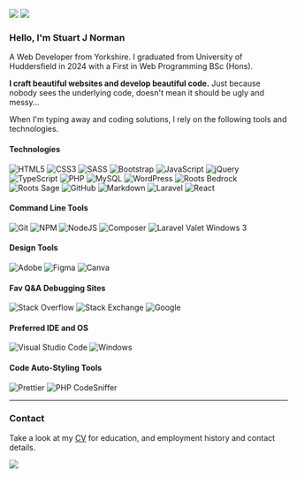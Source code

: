 <!--
**yCodeTech/yCodeTech** is a ✨ _special_ ✨ repository because its `README.md` (this file) appears on your GitHub profile.

Here are some ideas to get you started:

- 🔭 I’m currently working on ...
- 🌱 I’m currently learning ...
- 👯 I’m looking to collaborate on ...
- 🤔 I’m looking for help with ...
- 💬 Ask me about ...
- 📫 How to reach me: ...
- 😄 Pronouns: ...
- ⚡ Fun fact: ...
-->

![](https://komarev.com/ghpvc/?username=ycodetech&color=f75353&style=for-the-badge)
<img src="https://t4.ftcdn.net/jpg/04/19/26/97/360_F_419269782_9LsP3TQndMVnZ2j3ZhTPhMjaqQpFAth9.jpg">

### Hello, I'm Stuart J Norman

A Web Developer from Yorkshire. I graduated from University of Huddersfield in 2024 with a First in Web Programming BSc (Hons).

**I craft beautiful websites and develop beautiful code.** Just because nobody sees the underlying code, doesn't mean it should be ugly and messy...

When I'm typing away and coding solutions, I rely on the following tools and technologies.


#### Technologies
<!-- Badges documented by https://github.com/Ileriayo/markdown-badges -->
![HTML5](https://img.shields.io/badge/html5-%23E34F26.svg?style=for-the-badge&logo=html5&logoColor=white)
![CSS3](https://img.shields.io/badge/css3-%231572B6.svg?style=for-the-badge&logo=css3&logoColor=white)
![SASS](https://img.shields.io/badge/SASS-hotpink.svg?style=for-the-badge&logo=SASS&logoColor=white)
![Bootstrap](https://img.shields.io/badge/bootstrap-%238511FA.svg?style=for-the-badge&logo=bootstrap&logoColor=white)
![JavaScript](https://img.shields.io/badge/javascript-F7DF1E.svg?style=for-the-badge&logo=javascript&logoColor=black)
![jQuery](https://img.shields.io/badge/jquery-%230769AD.svg?style=for-the-badge&logo=jquery&logoColor=white)
![TypeScript](https://img.shields.io/badge/typescript-%23007ACC.svg?style=for-the-badge&logo=typescript&logoColor=white)
![PHP](https://img.shields.io/badge/php-%23777BB4.svg?style=for-the-badge&logo=php&logoColor=white)
![MySQL](https://img.shields.io/badge/mysql-4479A1.svg?style=for-the-badge&logo=mysql&logoColor=white)
![WordPress](https://img.shields.io/badge/WordPress-%23117AC9.svg?style=for-the-badge&logo=WordPress&logoColor=white)
![Roots Bedrock](https://img.shields.io/badge/Roots_Bedrock-525DDC.svg?style=for-the-badge&logo=rootsbedrock&logoColor=white)
![Roots Sage](https://img.shields.io/badge/Roots_Sage-525DDC.svg?style=for-the-badge&logo=rootssage&logoColor=white)
![GitHub](https://img.shields.io/badge/github-%23121011.svg?style=for-the-badge&logo=github&logoColor=white)
![Markdown](https://img.shields.io/badge/markdown-%23000000.svg?style=for-the-badge&logo=markdown&logoColor=white)
![Laravel](https://img.shields.io/badge/laravel-%23FF2D20.svg?style=for-the-badge&logo=laravel&logoColor=white)
![React](https://img.shields.io/badge/react-%2320232a.svg?style=for-the-badge&logo=react&logoColor=%2361DAFB)

#### Command Line Tools
![Git](https://img.shields.io/badge/git-%23F05033.svg?style=for-the-badge&logo=git&logoColor=white)
![NPM](https://img.shields.io/badge/NPM-%23CB3837.svg?style=for-the-badge&logo=npm&logoColor=white)
![NodeJS](https://img.shields.io/badge/node.js-6DA55F?style=for-the-badge&logo=node.js&logoColor=white)
![Composer](https://img.shields.io/badge/composer-%23624B2C.svg?style=for-the-badge&logo=composer&logoColor=white)
![Laravel Valet Windows 3](https://img.shields.io/badge/windows_3-%234B40C8.svg?style=for-the-badge&logo=laravel&logoColor=white&label=Laravel%20Valet&labelColor=BD74E6)

#### Design Tools
![Adobe](https://img.shields.io/badge/adobe-%23FF0000.svg?style=for-the-badge&logo=adobe&logoColor=white)
![Figma](https://img.shields.io/badge/figma-%23F24E1E.svg?style=for-the-badge&logo=figma&logoColor=white)
![Canva](https://img.shields.io/badge/Canva-%2300C4CC.svg?style=for-the-badge&logo=Canva&logoColor=white)

#### Fav Q&A Debugging Sites
![Stack Overflow](https://img.shields.io/badge/-Stackoverflow-FE7A16?style=for-the-badge&logo=stack-overflow&logoColor=white)
![Stack Exchange](https://img.shields.io/badge/StackExchange-%231E5397.svg?style=for-the-badge&logo=StackExchange&logoSize=auto)
![Google](https://img.shields.io/badge/google-4285F4?style=for-the-badge&logo=google&logoColor=white)

#### Preferred IDE and OS
![Visual Studio Code](https://img.shields.io/badge/Visual%20Studio%20Code-0078d7.svg?style=for-the-badge&logo=visual-studio-code&logoColor=white)
![Windows](https://img.shields.io/badge/Windows-0078D6?style=for-the-badge&logo=windows&logoColor=white)

#### Code Auto-Styling Tools
![Prettier](https://img.shields.io/badge/prettier-%23F7B93E.svg?style=for-the-badge&logo=prettier&logoColor=black)
![PHP CodeSniffer](https://img.shields.io/badge/PHP_CodeSniffer-053245?style=for-the-badge)


<hr style="height:1px">

### Contact
Take a look at my [CV](/Stuart_Norman_CV.pdf) for education, and employment history and contact details.

<img src="https://t4.ftcdn.net/jpg/07/89/03/09/360_F_789030930_mGOqeqNu7M2uRH7w91mDU9SYJgjUswtY.jpg">
